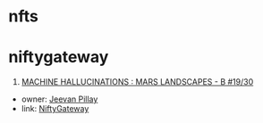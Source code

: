 # nfts


# niftygateway
1. [MACHINE HALLUCINATIONS : MARS LANDSCAPES - B #19/30](https://niftygateway.com/itemdetail/secondary/0xe604d1bcd6ac7a03461e8e56500d60d476f1e569/47300070019)
  - owner: [Jeevan Pillay](https://twitter.com/JeevanPillay)
  - link: [NiftyGateway](https://niftygateway.com/itemdetail/secondary/0xe604d1bcd6ac7a03461e8e56500d60d476f1e569/47300070019)
